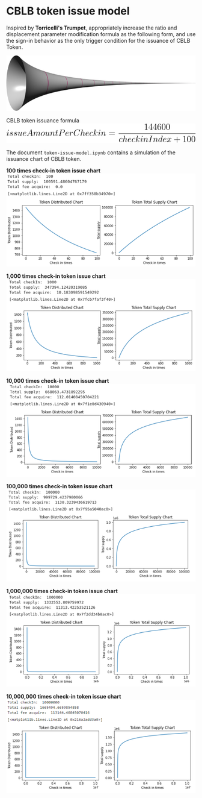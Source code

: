 # CBLB token issue model

Inspired by **Torricelli's Trumpet**, appropriately increase the ratio and displacement parameter modification formula as the following form, and use the sign-in behavior as the only trigger condition for the issuance of CBLB Token.

![](https://raw.githubusercontent.com/cblb-app/cblb-token-model/master/imgs/GabrielHorn.png)

CBLB token issuance formula  
![](https://raw.githubusercontent.com/cblb-app/cblb-token-model/master/imgs/formula.svg)

The document `token-issue-model.ipynb` contains a simulation of the issuance chart of CBLB token.

**100 times check-in token issue chart**  
![](https://raw.githubusercontent.com/cblb-app/cblb-token-model/master/imgs/100-checkin.png)

**1,000 times check-in token issue chart**  
![](https://raw.githubusercontent.com/cblb-app/cblb-token-model/master/imgs/1-000-checkin.png)

**10,000 times check-in token issue chart**  
![](https://raw.githubusercontent.com/cblb-app/cblb-token-model/master/imgs/10-000-checkin.png)

**100,000 times check-in token issue chart**  
![](https://raw.githubusercontent.com/cblb-app/cblb-token-model/master/imgs/100-000-checkin.png)

**1,000,000 times check-in token issue chart**  
![](https://raw.githubusercontent.com/cblb-app/cblb-token-model/master/imgs/1-000-000-checkin.png)

**10,000,000 times check-in token issue chart**  
![](https://raw.githubusercontent.com/cblb-app/cblb-token-model/master/imgs/10-000-000-checkin.png)
